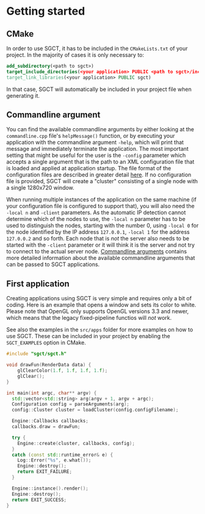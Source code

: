 # Getting started
## CMake
In order to use SGCT, it has to be included in the `CMakeLists.txt` of your project. In the majority of cases it is only necessary to:
```cmake
add_subdirectory(<path to sgct>)
target_include_directories(<your application> PUBLIC <path to sgct>/include)
target_link_libraries(<your application> PUBLIC sgct)
```

In that case, SGCT will automatically be included in your project file when generating it.


## Commandline argument
You can find the available commandline arguments by either looking at the `commandline.cpp` file's `helpMessage()` function, or by executing your application with the commandline argument `-help`, which will print that message and immediately terminate the application. The most important setting that might be useful for the user is the `-config` parameter which accepts a single argument that is the path to an XML configuration file that is loaded and applied at application startup. The file format of the configuration files are described in greater detail [here](../configuration/index). If no configuration file is provided, SGCT will create a "cluster" consisting of a single node with a single 1280x720 window.

When running multiple instances of the application on the same machine (if your configuration file is configured to support that), you will also need the `-local n` and `-client` parameters. As the automatic IP detection cannot determine which of the nodes to use, the `-local n` parameter has to be used to distinguish the nodes, starting with the number 0, using `-local 0` for the node identified by the IP address `127.0.0.1`, `-local 1` for the address `127.0.0.2` and so forth. Each node that is *not* the server also needs to be started with the `-client` parameter or it will think it is the server and not try to connect to the actual server node. [Commandline arguments](commandline-arguments) contains more detailed information about the available commandline arguments that can be passed to SGCT applications.


## First application
Creating applications using SGCT is very simple and requires only a bit of coding. Here is an example that opens a window and sets its color to white. Please note that OpenGL only supports OpenGL versions 3.3 and newer, which means that the legacy fixed-pipeline functios will *not* work.

See also the examples in the `src/apps` folder for more examples on how to use SGCT. These can be included in your project by enabling the `SGCT_EXAMPLES` option in CMake.

```cpp
#include "sgct/sgct.h"

void drawFun(RenderData data) {
    glClearColor(1.f, 1.f, 1.f, 1.f);
    glClear();
}

int main(int argc, char** argv) {
  std::vector<std::string> arg(argv + 1, argv + argc);
  Configuration config = parseArguments(arg);
  config::Cluster cluster = loadCluster(config.configFilename);

  Engine::Callbacks callbacks;
  callbacks.draw = drawFun;

  try {
    Engine::create(cluster, callbacks, config);
  }
  catch (const std::runtime_error& e) {
    Log::Error("%s", e.what());
    Engine::destroy();
    return EXIT_FAILURE;
  }

  Engine::instance().render();
  Engine::destroy();
  return EXIT_SUCCESS;
}
```
